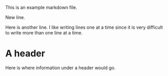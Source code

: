 This is an example markdown file.

New line.

Here is another line. I like writing lines one at a time since it is very difficult to write more than one line at a time.

# A header

Here is where information under a header would go.
